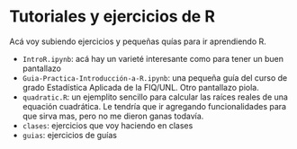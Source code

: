 # Tutoriales y ejercicios de R

Acá voy subiendo ejercicios y pequeñas quías para ir aprendiendo R.

- ``IntroR.ipynb``: acá hay un varieté interesante como para tener un buen pantallazo
- ``Guia-Practica-Introducción-a-R.ipynb``: una pequeña guía del curso de grado Estadística Aplicada de la FIQ/UNL. Otro pantallazo piola.
- ``quadratic.R``: un ejemplito sencillo para calcular las raíces reales de una equación cuadrática. Le tendría que ir agregando funcionalidades para que sirva mas, pero no me dieron ganas todavía.
- ``clases``: ejercicios que voy haciendo en clases
- ``guias``: ejercicios de guías
